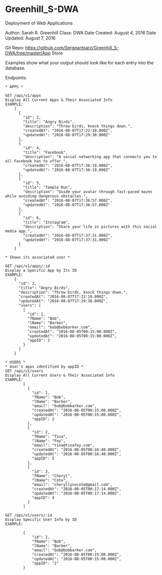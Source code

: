 # Greenhill_S-DWA
Deployment of Web Applications

Author: Sarah R. Greenhill
Class: DWA
Date Created: August 4, 2016
Date Updated: August 7, 2016

Git Repo: https://github.com/Sergeantsarz/Greenhill_S-DWA/tree/master/App Store

Examples show what your output should look like for each entry into the database.

Endpoints: 
	
	* APPS *

	GET /api/v1/apps
	Display All Current Apps & Their Associated Info
	EXAMPLE:
		[
		  {
		    "id": 2,
		    "title": "Angry Birds",
		    "description": "Throw birds, knock things down.",
		    "createdAt": "2016-08-07T17:22:10.000Z",
		    "updatedAt": "2016-08-07T17:29:30.000Z"
		  },
		  {
		    "id": 4,
		    "title": "Facebook",
		    "description": "A social networking app that connects you to all Facebook has to offer.",
		    "createdAt": "2016-08-07T17:36:19.000Z",
		    "updatedAt": "2016-08-07T17:36:19.000Z"
		  },
		  {
		    "id": 5,
		    "title": "Temple Run",
		    "description": "Guide your avatar through fast-paced mazes while avoiding dangerous obstacles.",
		    "createdAt": "2016-08-07T17:36:57.000Z",
		    "updatedAt": "2016-08-07T17:36:57.000Z"
		  },
		  {
		    "id": 6,
		    "title": "Instagram",
		    "description": "Share your life in pictures with this social media app.",
		    "createdAt": "2016-08-07T17:37:31.000Z",
		    "updatedAt": "2016-08-07T17:37:31.000Z"
		  }
		]
	
	* Shows its associated user *
	
	GET /api/v1/apps/:id
	Display a Specific App by Its ID
	EXAMPLE:
		{
		  "id": 2,
		  "title": "Angry Birds",
		  "description": "Throw birds, knock things down.",
		  "createdAt": "2016-08-07T17:22:10.000Z",
		  "updatedAt": "2016-08-07T17:29:30.000Z",
		  "users": [
		    {
		      "id": 1,
		      "fName": "Bob",
		      "lName": "Barker",
		      "email": "bob@bobbarker.com",
		      "createdAt": "2016-08-05T00:15:00.000Z",
		      "updatedAt": "2016-08-05T00:15:00.000Z",
		      "appID": 2
		    }
		  ]
		}
	
	* USERS *
	* User's apps identified by appID *
	GET /api/v1/users
	Display All Current Users & Their Associated Info
	EXAMPLE:
			[
			  {
			    "id": 1,
			    "fName": "Bob",
			    "lName": "Barker",
			    "email": "bob@bobbarker.com",
			    "createdAt": "2016-08-05T00:15:00.000Z",
			    "updatedAt": "2016-08-05T00:15:00.000Z",
			    "appID": 2
			  },
			  {
			    "id": 2,
			    "fName": "Tina",
			    "lName": "Fey",
			    "email": "tina@tinafey.com",
			    "createdAt": "2016-08-05T00:16:40.000Z",
			    "updatedAt": "2016-08-05T00:16:40.000Z",
			    "appID": 5
			  },
			  {
			    "id": 3,
			    "fName": "Cheryl",
			    "lName": "Cote",
			    "email": "cheryllynncote@gmail.com",
			    "createdAt": "2016-08-05T00:17:14.000Z",
			    "updatedAt": "2016-08-05T00:17:14.000Z",
			    "appID": 4
			  }
			]
	
	GET /api/v1/users/:id
	Display Specific User Info by ID
	EXAMPLE: 
			
			{
			    "id": 1,
			    "fName": "Bob",
			    "lName": "Barker",
			    "email": "bob@bobbarker.com",
			    "createdAt": "2016-08-05T00:15:00.000Z",
			    "updatedAt": "2016-08-05T00:15:00.000Z",
			    "appID": "2"
			}
	

